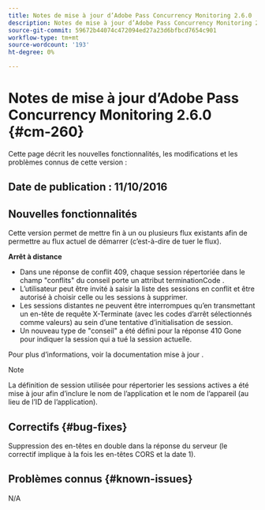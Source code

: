 ```yaml
---
title: Notes de mise à jour d’Adobe Pass Concurrency Monitoring 2.6.0
description: Notes de mise à jour d’Adobe Pass Concurrency Monitoring 2.6.0
source-git-commit: 59672b44074c472094ed27a23d6bfbcd7654c901
workflow-type: tm+mt
source-wordcount: '193'
ht-degree: 0%

---
```



# Notes de mise à jour d’Adobe Pass Concurrency Monitoring 2.6.0 {#cm-260}


Cette page décrit les nouvelles fonctionnalités, les modifications et les problèmes connus de cette version :



## Date de publication : 11/10/2016



## Nouvelles fonctionnalités

Cette version permet de mettre fin à un ou plusieurs flux existants afin de permettre au flux actuel de démarrer (c’est-à-dire de tuer le flux).



**Arrêt à distance**

* Dans une réponse de conflit 409, chaque session répertoriée dans le champ &quot;conflits&quot; du conseil porte un attribut terminationCode .
* L’utilisateur peut être invité à saisir la liste des sessions en conflit et être autorisé à choisir celle ou les sessions à supprimer.
* Les sessions distantes ne peuvent être interrompues qu’en transmettant un en-tête de requête X-Terminate (avec les codes d’arrêt sélectionnés comme valeurs) au sein d’une tentative d’initialisation de session.
* Un nouveau type de &quot;conseil&quot; a été défini pour la réponse 410 Gone pour indiquer la session qui a tué la session actuelle.


Pour plus d’informations, voir la documentation mise à jour .



>[!NOTE]
>
>La définition de session utilisée pour répertorier les sessions actives a été mise à jour afin d’inclure le nom de l’application et le nom de l’appareil (au lieu de l’ID de l’application).




## Correctifs {#bug-fixes}

Suppression des en-têtes en double dans la réponse du serveur (le correctif implique à la fois les en-têtes CORS et la date 1).




## Problèmes connus {#known-issues}

N/A
